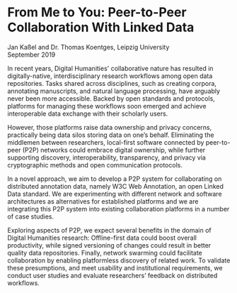 # From Me to You: Peer-to-Peer Collaboration With Linked Data
Jan Kaßel and Dr. Thomas Koentges, Leipzig University  
September 2019

In recent years, Digital Humanities' collaborative nature has resulted in digitally-native, interdisciplinary research workflows among open data repositories. Tasks shared across disciplines, such as creating corpora, annotating manuscripts, and natural language processing, have arguably never been more accessible. Backed by open standards and protocols, platforms for managing these workflows soon emerged and achieve interoperable data exchange with their scholarly users.

However, those platforms raise data ownership and privacy concerns, practically being data silos storing data on one’s behalf. Eliminating the middlemen between researchers, local-first software connected by peer-to-peer (P2P) networks could embrace digital ownership, while further supporting discovery, interoperability, transparency, and privacy via cryptographic methods and open communication protocols.

In a novel approach, we aim to develop a P2P system for collaborating on distributed annotation data, namely W3C Web Annotation, an open Linked Data standard. We are experimenting with different network and software architectures as alternatives for established platforms and we are integrating this P2P system into existing collaboration platforms in a number of case studies.

Exploring aspects of P2P, we expect several benefits in the domain of Digital Humanities research: Offline-first data could boost overall productivity, while signed versioning of changes could result in better quality data repositories. Finally, network swarming could facilitate collaboration by enabling platformless discovery of related work. To validate these presumptions, and meet usability and institutional requirements, we conduct user studies and evaluate researchers’ feedback on distributed workflows.
